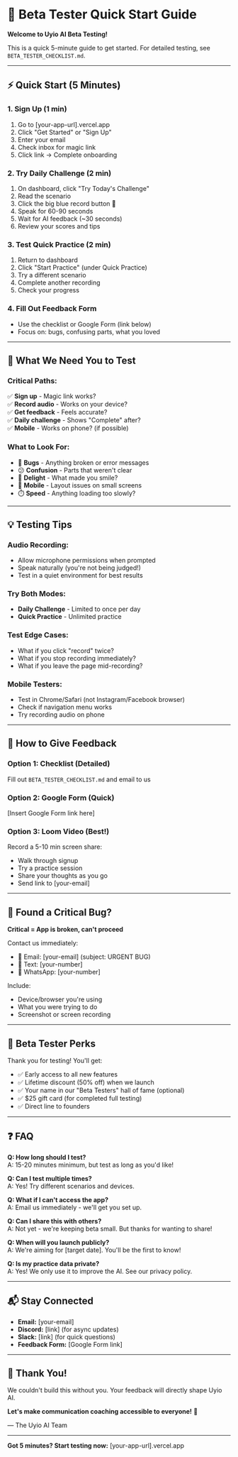 # 🚀 Beta Tester Quick Start Guide

**Welcome to Uyio AI Beta Testing!**

This is a quick 5-minute guide to get started. For detailed testing, see `BETA_TESTER_CHECKLIST.md`.

---

## ⚡ Quick Start (5 Minutes)

### 1. Sign Up (1 min)
1. Go to [your-app-url].vercel.app
2. Click "Get Started" or "Sign Up"
3. Enter your email
4. Check inbox for magic link
5. Click link → Complete onboarding

### 2. Try Daily Challenge (2 min)
1. On dashboard, click "Try Today's Challenge"
2. Read the scenario
3. Click the big blue record button 🎤
4. Speak for 60-90 seconds
5. Wait for AI feedback (~30 seconds)
6. Review your scores and tips

### 3. Test Quick Practice (2 min)
1. Return to dashboard
2. Click "Start Practice" (under Quick Practice)
3. Try a different scenario
4. Complete another recording
5. Check your progress

### 4. Fill Out Feedback Form
- Use the checklist or Google Form (link below)
- Focus on: bugs, confusing parts, what you loved

---

## 🎯 What We Need You to Test

### Critical Paths:
✅ **Sign up** - Magic link works?  
✅ **Record audio** - Works on your device?  
✅ **Get feedback** - Feels accurate?  
✅ **Daily challenge** - Shows "Complete" after?  
✅ **Mobile** - Works on phone? (if possible)

### What to Look For:
- 🐛 **Bugs** - Anything broken or error messages
- 😕 **Confusion** - Parts that weren't clear
- 🚀 **Delight** - What made you smile?
- 📱 **Mobile** - Layout issues on small screens
- ⏱️ **Speed** - Anything loading too slowly?

---

## 💡 Testing Tips

### Audio Recording:
- Allow microphone permissions when prompted
- Speak naturally (you're not being judged!)
- Test in a quiet environment for best results

### Try Both Modes:
- **Daily Challenge** - Limited to once per day
- **Quick Practice** - Unlimited practice

### Test Edge Cases:
- What if you click "record" twice?
- What if you stop recording immediately?
- What if you leave the page mid-recording?

### Mobile Testers:
- Test in Chrome/Safari (not Instagram/Facebook browser)
- Check if navigation menu works
- Try recording audio on phone

---

## 📝 How to Give Feedback

### Option 1: Checklist (Detailed)
Fill out `BETA_TESTER_CHECKLIST.md` and email to us

### Option 2: Google Form (Quick)
[Insert Google Form link here]

### Option 3: Loom Video (Best!)
Record a 5-10 min screen share:
- Walk through signup
- Try a practice session
- Share your thoughts as you go
- Send link to [your-email]

---

## 🐛 Found a Critical Bug?

**Critical = App is broken, can't proceed**

Contact us immediately:
- 📧 Email: [your-email] (subject: URGENT BUG)
- 💬 Text: [your-number]
- 📱 WhatsApp: [your-number]

Include:
- Device/browser you're using
- What you were trying to do
- Screenshot or screen recording

---

## 🎁 Beta Tester Perks

Thank you for testing! You'll get:
- ✅ Early access to all new features
- ✅ Lifetime discount (50% off) when we launch
- ✅ Your name in our "Beta Testers" hall of fame (optional)
- ✅ $25 gift card (for completed full testing)
- ✅ Direct line to founders

---

## ❓ FAQ

**Q: How long should I test?**  
A: 15-20 minutes minimum, but test as long as you'd like!

**Q: Can I test multiple times?**  
A: Yes! Try different scenarios and devices.

**Q: What if I can't access the app?**  
A: Email us immediately - we'll get you set up.

**Q: Can I share this with others?**  
A: Not yet - we're keeping beta small. But thanks for wanting to share!

**Q: When will you launch publicly?**  
A: We're aiming for [target date]. You'll be the first to know!

**Q: Is my practice data private?**  
A: Yes! We only use it to improve the AI. See our privacy policy.

---

## 📬 Stay Connected

- **Email:** [your-email]
- **Discord:** [link] (for async updates)
- **Slack:** [link] (for quick questions)
- **Feedback Form:** [Google Form link]

---

## 🙏 Thank You!

We couldn't build this without you. Your feedback will directly shape Uyio AI.

**Let's make communication coaching accessible to everyone!** 🚀

— The Uyio AI Team

---

**Got 5 minutes? Start testing now:** [your-app-url].vercel.app

